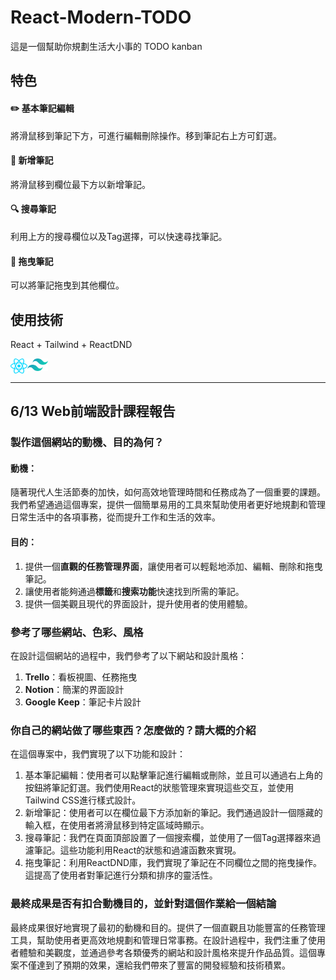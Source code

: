 # React-Modern-TODO
這是一個幫助你規劃生活大小事的 TODO kanban

## 特色
#### ✏️ 基本筆記編輯
將滑鼠移到筆記下方，可進行編輯刪除操作。移到筆記右上方可釘選。
#### 📄 新增筆記
將滑鼠移到欄位最下方以新增筆記。
#### 🔍 搜尋筆記
利用上方的搜尋欄位以及Tag選擇，可以快速尋找筆記。
#### 🤚 拖曳筆記
可以將筆記拖曳到其他欄位。

## 使用技術
React + Tailwind + ReactDND

<div style="display: flex; ">
    <img src="src/assets/react.png" alt="drawing" style="height: 24px;"/>
    <img src="src/assets/tailwind.png" alt="drawing" style="height: 20px;"/>
</div>

______

## 6/13 Web前端設計課程報告
### 製作這個網站的動機、目的為何？
#### 動機：
隨著現代人生活節奏的加快，如何高效地管理時間和任務成為了一個重要的課題。我們希望通過這個專案，提供一個簡單易用的工具來幫助使用者更好地規劃和管理日常生活中的各項事務，從而提升工作和生活的效率。
#### 目的：
1. 提供一個**直觀的任務管理界面**，讓使用者可以輕鬆地添加、編輯、刪除和拖曳筆記。
2. 讓使用者能夠通過**標籤**和**搜索功能**快速找到所需的筆記。
3. 提供一個美觀且現代的界面設計，提升使用者的使用體驗。

### 參考了哪些網站、色彩、風格
在設計這個網站的過程中，我們參考了以下網站和設計風格：
1. **Trello**：看板視圖、任務拖曳
2. **Notion**：簡潔的界面設計
3. **Google Keep**：筆記卡片設計

### 你自己的網站做了哪些東西？怎麼做的？請大概的介紹
在這個專案中，我們實現了以下功能和設計：
1. 基本筆記編輯：使用者可以點擊筆記進行編輯或刪除，並且可以通過右上角的按鈕將筆記釘選。我們使用React的狀態管理來實現這些交互，並使用Tailwind CSS進行樣式設計。
2. 新增筆記：使用者可以在欄位最下方添加新的筆記。我們通過設計一個隱藏的輸入框，在使用者將滑鼠移到特定區域時顯示。
3. 搜尋筆記：我們在頁面頂部設置了一個搜索欄，並使用了一個Tag選擇器來過濾筆記。這些功能利用React的狀態和過濾函數來實現。
4. 拖曳筆記：利用ReactDND庫，我們實現了筆記在不同欄位之間的拖曳操作。這提高了使用者對筆記進行分類和排序的靈活性。

### 最終成果是否有扣合動機目的，並針對這個作業給一個結論
最終成果很好地實現了最初的動機和目的。提供了一個直觀且功能豐富的任務管理工具，幫助使用者更高效地規劃和管理日常事務。在設計過程中，我們注重了使用者體驗和美觀度，並通過參考各類優秀的網站和設計風格來提升作品品質。這個專案不僅達到了預期的效果，還給我們帶來了豐富的開發經驗和技術積累。
